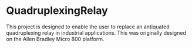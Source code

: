 # QuadruplexingRelay
This project is designed to enable the user to replace an antiquated quadruplexing relay in industrial applications. This was originally designed on the Allen Bradley Micro 800 platform.
